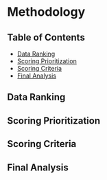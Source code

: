 # Methodology

## Table of Contents

* [Data Ranking](#Data-Ranking)
* [Scoring Prioritization](#Scoring-Prioritization)
* [Scoring Criteria](#Scoring-Criteria)
* [Final Analysis](#Final-Analysis)

## Data Ranking



## Scoring Prioritization


## Scoring Criteria



## Final Analysis